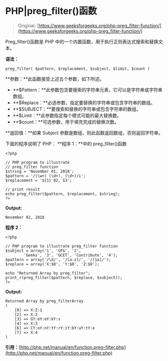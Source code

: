 # PHP|preg_filter()函数

> Original: [https://www.geeksforgeeks.org/php-preg_filter-function/](https://www.geeksforgeeks.org/php-preg_filter-function/)

Preg_filter()函数是 PHP 中的一个内置函数，用于执行正则表达式搜索和替换文本。

**语法：**

```
preg_filter( $pattern, $replacement, $subject, $limit, $count )
```

**参数：**此函数接受上述五个参数，如下所述。

*   **$Pattern：**此参数包含要搜索的字符串元素，它可以是字符串或字符串数组。
*   **$Replace：**必选参数，指定要替换的字符串或包含字符串的数组。
*   **$SUBJECT：**要搜索和替换的字符串或包含字符串的数组。
*   **$Limit：**此参数指定每个模式可能的最大替换数。
*   **$count：**可选参数，用于填充完成的替换次数。

**返回值：**如果 Subject 参数是数组，则此函数返回数组，否则返回字符串。

下面的程序说明了 PHP：
**程序 1：**中的 preg_filter()函数

```
<?php

// PHP program to illustrate 
// preg_filter function
$string = 'November 01, 2018';
$pattern = '/(\w+) (\d+), (\d+)/i';
$replacement = '${1} 02, $3';

// print result 
echo preg_filter($pattern, $replacement, $string);
?>
```

**Output:**

```
November 02, 2018

```

**程序 2：**

```
<?php

// PHP program to illustrate preg_filter function
$subject = array('1', 'GFG', '2', 
        'Geeks', '3', 'GCET', 'Contribute', '4'); 
$pattern = array('/\d/', '/[a-z]/', '/[1a]/'); 
$replace = array('X:$0', 'Y:$0', 'Z:$0'); 

echo "Returned Array by preg_filter";
print_r(preg_filter($pattern, $replace, $subject)); 
?>
```

**Output:**

```
Returned Array by preg_filterArray
(
    [0] => X:Z:1
    [2] => X:2
    [3] => GY:eY:eY:kY:s
    [4] => X:3
    [6] => CY:oY:nY:tY:rY:iY:bY:uY:tY:e
    [7] => X:4
)

```

**引用：**[http://php.net/manual/en/function.preg-filter.php](http://php.net/manual/en/function.preg-filter.php)